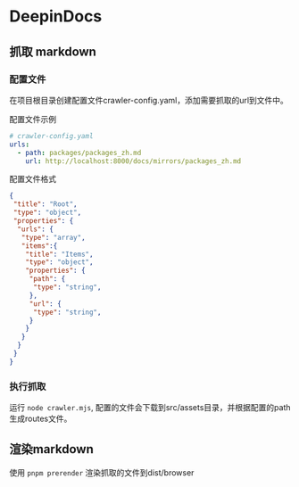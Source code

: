 # DeepinDocs

## 抓取 markdown

### 配置文件

在项目根目录创建配置文件crawler-config.yaml，添加需要抓取的url到文件中。

配置文件示例

```yaml
# crawler-config.yaml
urls:
  - path: packages/packages_zh.md
    url: http://localhost:8000/docs/mirrors/packages_zh.md
```

配置文件格式

```json
{
 "title": "Root", 
 "type": "object",
 "properties": {
  "urls": {
   "type": "array",
   "items":{
    "title": "Items", 
    "type": "object",
    "properties": {
     "path": {
      "type": "string",
     },
     "url": {
      "type": "string",
     }
    }
   }
  }
 }
}
```

### 执行抓取

运行 `node crawler.mjs`, 配置的文件会下载到src/assets目录，并根据配置的path生成routes文件。

## 渲染markdown

使用 `pnpm prerender` 渲染抓取的文件到dist/browser
